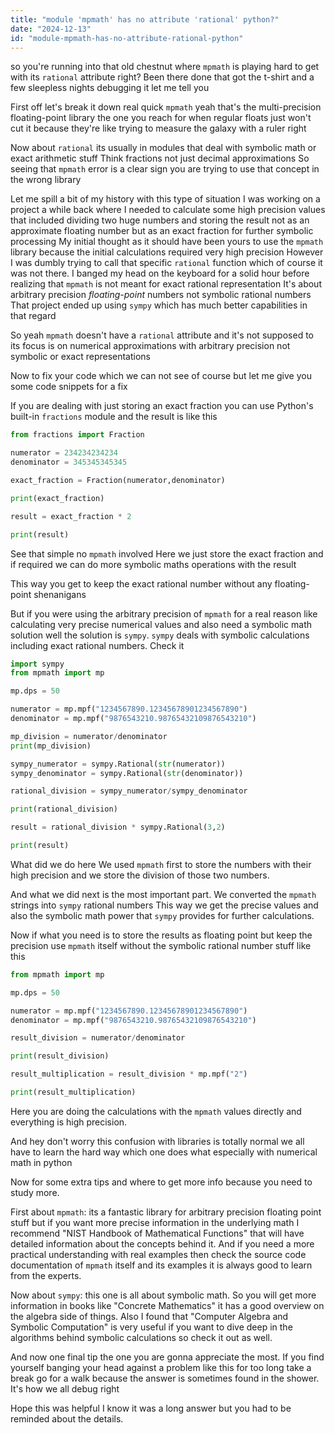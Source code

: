 ```yaml
---
title: "module 'mpmath' has no attribute 'rational' python?"
date: "2024-12-13"
id: "module-mpmath-has-no-attribute-rational-python"
---
```


 so you're running into that old chestnut where `mpmath` is playing hard to get with its `rational` attribute right? Been there done that got the t-shirt and a few sleepless nights debugging it let me tell you

First off let's break it down real quick `mpmath` yeah that's the multi-precision floating-point library the one you reach for when regular floats just won't cut it because they're like trying to measure the galaxy with a ruler right

Now about `rational` its usually in modules that deal with symbolic math or exact arithmetic stuff Think fractions not just decimal approximations So seeing that `mpmath` error is a clear sign you are trying to use that concept in the wrong library

Let me spill a bit of my history with this type of situation I was working on a project a while back where I needed to calculate some high precision values that included dividing two huge numbers and storing the result not as an approximate floating number but as an exact fraction for further symbolic processing My initial thought as it should have been yours to use the `mpmath` library because the initial calculations required very high precision However I was dumbly trying to call that specific `rational` function which of course it was not there. I banged my head on the keyboard for a solid hour before realizing that `mpmath` is not meant for exact rational representation It's about arbitrary precision *floating-point* numbers not symbolic rational numbers That project ended up using `sympy` which has much better capabilities in that regard

So yeah `mpmath` doesn't have a `rational` attribute and it's not supposed to its focus is on numerical approximations with arbitrary precision not symbolic or exact representations

Now to fix your code which we can not see of course but let me give you some code snippets for a fix

If you are dealing with just storing an exact fraction you can use Python's built-in `fractions` module and the result is like this

```python
from fractions import Fraction

numerator = 234234234234
denominator = 345345345345

exact_fraction = Fraction(numerator,denominator)

print(exact_fraction)

result = exact_fraction * 2

print(result)
```

See that simple no `mpmath` involved Here we just store the exact fraction and if required we can do more symbolic maths operations with the result

This way you get to keep the exact rational number without any floating-point shenanigans

But if you were using the arbitrary precision of `mpmath` for a real reason like calculating very precise numerical values and also need a symbolic math solution well the solution is `sympy`. `sympy` deals with symbolic calculations including exact rational numbers. Check it

```python
import sympy
from mpmath import mp

mp.dps = 50

numerator = mp.mpf("1234567890.12345678901234567890")
denominator = mp.mpf("9876543210.98765432109876543210")

mp_division = numerator/denominator
print(mp_division)

sympy_numerator = sympy.Rational(str(numerator))
sympy_denominator = sympy.Rational(str(denominator))

rational_division = sympy_numerator/sympy_denominator

print(rational_division)

result = rational_division * sympy.Rational(3,2)

print(result)

```

What did we do here We used `mpmath` first to store the numbers with their high precision and we store the division of those two numbers.

And what we did next is the most important part. We converted the `mpmath` strings into `sympy` rational numbers This way we get the precise values and also the symbolic math power that `sympy` provides for further calculations.

Now if what you need is to store the results as floating point but keep the precision use `mpmath` itself without the symbolic rational number stuff like this

```python
from mpmath import mp

mp.dps = 50

numerator = mp.mpf("1234567890.12345678901234567890")
denominator = mp.mpf("9876543210.98765432109876543210")

result_division = numerator/denominator

print(result_division)

result_multiplication = result_division * mp.mpf("2")

print(result_multiplication)

```

Here you are doing the calculations with the `mpmath` values directly and everything is high precision.

And hey don't worry this confusion with libraries is totally normal we all have to learn the hard way which one does what especially with numerical math in python

Now for some extra tips and where to get more info because you need to study more.

First about `mpmath`: its a fantastic library for arbitrary precision floating point stuff but if you want more precise information in the underlying math I recommend "NIST Handbook of Mathematical Functions" that will have detailed information about the concepts behind it. And if you need a more practical understanding with real examples then check the source code documentation of `mpmath` itself and its examples it is always good to learn from the experts.

Now about `sympy`: this one is all about symbolic math. So you will get more information in books like "Concrete Mathematics" it has a good overview on the algebra side of things. Also I found that "Computer Algebra and Symbolic Computation" is very useful if you want to dive deep in the algorithms behind symbolic calculations so check it out as well.

And now one final tip the one you are gonna appreciate the most. If you find yourself banging your head against a problem like this for too long take a break go for a walk because the answer is sometimes found in the shower. It's how we all debug right

Hope this was helpful I know it was a long answer but you had to be reminded about the details.
